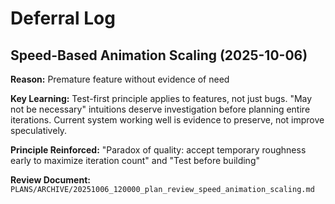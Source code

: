 # Deferral Log

## Speed-Based Animation Scaling (2025-10-06)

**Reason:** Premature feature without evidence of need

**Key Learning:** Test-first principle applies to features, not just bugs. "May not be necessary" intuitions deserve investigation before planning entire iterations. Current system working well is evidence to preserve, not improve speculatively.

**Principle Reinforced:** "Paradox of quality: accept temporary roughness early to maximize iteration count" and "Test before building"

**Review Document:** `PLANS/ARCHIVE/20251006_120000_plan_review_speed_animation_scaling.md`